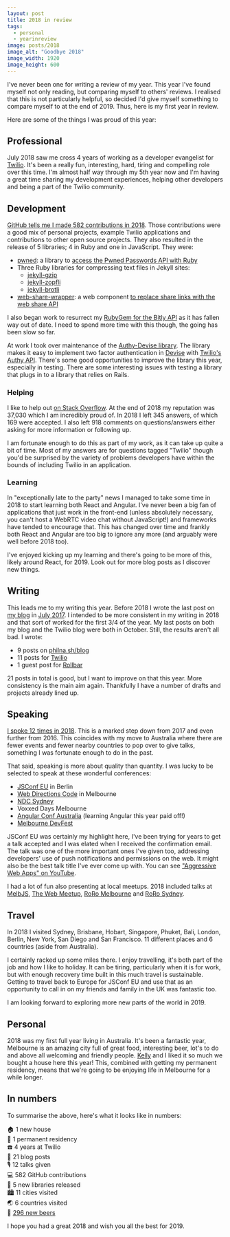 ```yaml
---
layout: post
title: 2018 in review
tags:
  - personal
  - yearinreview
image: posts/2018
image_alt: "Goodbye 2018"
image_width: 1920
image_height: 600
---
```


I've never been one for writing a review of my year. This year I've found myself not only reading, but comparing myself to others' reviews. I realised that this is not particularly helpful, so decided I'd give myself something to compare myself to at the end of 2019. Thus, here is my first year in review.

Here are some of the things I was proud of this year:

## Professional

July 2018 saw me cross 4 years of working as a developer evangelist for [Twilio](http://twilio.com/). It's been a really fun, interesting, hard, tiring and compelling role over this time. I'm almost half way through my 5th year now and I'm having a great time sharing my development experiences, helping other developers and being a part of the Twilio community.

## Development

[GitHub tells me I made 582 contributions in 2018](https://github.com/philnash?tab=overview&from=2018-12-01&to=2018-12-31). Those contributions were a good mix of personal projects, example Twilio applications and contributions to other open source projects. They also resulted in the release of 5 libraries; 4 in Ruby and one in JavaScript. They were:

* [pwned](https://github.com/philnash/pwned): a library to [access the Pwned Passwords API with Ruby](https://www.twilio.com/blog/2018/03/better-passwords-in-ruby-applications-pwned-passwords-api.html)
* Three Ruby libraries for compressing text files in Jekyll sites:
  * [jekyll-gzip](https://github.com/philnash/jekyll-gzip)
  * [jekyll-zopfli](https://github.com/philnash/jekyll-zopfli)
  * [jekyll-brotli](https://github.com/philnash/jekyll-brotli/)
* [web-share-wrapper](https://github.com/philnash/web-share-wrapper): a web component [to replace share links with the web share API](https://philna.sh/blog/2018/04/25/web-share-api-with-web-components/)

I also began work to resurrect my [RubyGem for the Bitly API](https://github.com/philnash/bitly/) as it has fallen way out of date. I need to spend more time with this though, the going has been slow so far.

At work I took over maintenance of the [Authy-Devise library](https://github.com/twilio/authy-devise). The library makes it easy to implement two factor authentication in [Devise](https://github.com/plataformatec/devise) with [Twilio's Authy API](https://www.twilio.com/docs/authy). There's some good opportunities to improve the library this year, especially in testing. There are some interesting issues with testing a library that plugs in to a library that relies on Rails.

### Helping

I like to help out [on Stack Overflow](https://stackoverflow.com/users/28376/philnash?tab=profile). At the end of 2018 my reputation was 37,030 which I am incredibly proud of. In 2018 I left 345 answers, of which 169 were accepted. I also left 918 comments on questions/answers either asking for more information or following up.

I am fortunate enough to do this as part of my work, as it can take up quite a bit of time. Most of my answers are for questions tagged "Twilio" though you'd be surprised by the variety of problems developers have within the bounds of including Twilio in an application.

### Learning

In "exceptionally late to the party" news I managed to take some time in 2018 to start learning both React and Angular. I've never been a big fan of applications that just work in the front-end (unless absolutely necessary, you can't host a WebRTC video chat without JavaScript!) and frameworks have tended to encourage that. This has changed over time and frankly both React and Angular are too big to ignore any more (and arguably were well before 2018 too).

I've enjoyed kicking up my learning and there's going to be more of this, likely around React, for 2019. Look out for more blog posts as I discover new things.

## Writing

This leads me to my writing this year. Before 2018 I wrote the last post on [my blog](/blog) in [July 2017](/blog/2017/07/12/two-tests-you-should-run-against-your-ruby-project-now/). I intended to be more consistent in my writing in 2018 and that sort of worked for the first 3/4 of the year. My last posts on both my blog and the Twilio blog were both in October. Still, the results aren't all bad. I wrote:

* 9 posts on [philna.sh/blog](/blog)
* 11 posts for [Twilio](https://www.twilio.com/blog/author/pnash/)
* 1 guest post for [Rollbar](https://rollbar.com/blog/top-10-ruby-on-rails-errors/)

21 posts in total is good, but I want to improve on that this year. More consistency is the main aim again. Thankfully I have a number of drafts and projects already lined up.

## Speaking

[I spoke 12 times in 2018](/speaking/history/). This is a marked step down from 2017 and even further from 2016. This coincides with my move to Australia where there are fewer events and fewer nearby countries to pop over to give talks, something I was fortunate enough to do in the past.

That said, speaking is more about quality than quantity. I was lucky to be selected to speak at these wonderful conferences:

  * [JSConf EU](https://2018.jsconf.eu/speakers/) in Berlin
  * [Web Directions Code](https://www.webdirections.org/code/speakers/phil-nash.php) in Melbourne
  * [NDC Sydney](https://ndcsydney.com/talk/service-workers-beyond-the-cache/)
  * Voxxed Days Melbourne
  * [Angular Conf Australia](https://www.angularconf.com.au/#speakers) (learning Angular this year paid off!)
  * [Melbourne DevFest](https://www.gdgmelbourne.com/devfest-2018/)

JSConf EU was certainly my highlight here, I've been trying for years to get a talk accepted and I was elated when I received the confirmation email. The talk was one of the more important ones I've given too, addressing developers' use of push notifications and permissions on the web. It might also be the best talk title I've ever come up with. You can see ["Aggressive Web Apps" on YouTube](https://www.youtube.com/watch?v=uo-UOvq3-0Y).

I had a lot of fun also presenting at local meetups. 2018 included talks at [MelbJS](http://melbjs.com/), [The Web Meetup](https://www.meetup.com/the-web/), [RoRo Melbourne](https://www.meetup.com/Ruby-On-Rails-Oceania-Melbourne/) and [RoRo Sydney](https://www.meetup.com/Ruby-On-Rails-Oceania-Sydney/).

## Travel

In 2018 I visited Sydney, Brisbane, Hobart, Singapore, Phuket, Bali, London, Berlin, New York, San Diego and San Francisco. 11 different places and 6 countries (aside from Australia).

I certainly racked up some miles there. I enjoy travelling, it's both part of the job and how I like to holiday. It can be tiring, particularly when it is for work, but with enough recovery time built in this much travel is sustainable. Getting to travel back to Europe for JSConf EU and use that as an opportunity to call in on my friends and family in the UK was fantastic too.

I am looking forward to exploring more new parts of the world in 2019.

## Personal

2018 was my first full year living in Australia. It's been a fantastic year, Melbourne is an amazing city full of great food, interesting beer, lot's to do and above all welcoming and friendly people. [Kelly](https://twitter.com/kellydunlop) and I liked it so much we bought a house here this year! This, combined with getting my permanent residency, means that we're going to be enjoying life in Melbourne for a while longer.

## In numbers

To summarise the above, here's what it looks like in numbers:

🏠 1 new house<br>
🛂 1 permanent residency<br>
☎️ 4 years at Twilio<br>
📝 21 blog posts<br>
🎙 12 talks given<br>
💻 582 GitHub contributions<br>
💎 5 new libraries released<br>
🏙 11 cities visited<br>
🌏 6 countries visited<br>
🍻 [296 new beers](https://untappd.com/user/philnash/beers)

I hope you had a great 2018 and wish you all the best for 2019.